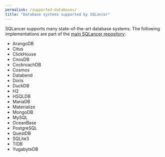 ```yaml
---
permalink: /supported-databases/
title: "Database systems supported by SQLancer"
---
```


SQLancer supports many state-of-the-art database systems. The following implementations are part of the [main SQLancer repository](https://github.com/sqlancer/sqlancer/tree/master/src/sqlancer):

* ArangoDB
* Citus
* ClickHouse
* CnosDB
* CockroachDB
* Cosmos
* Databend
* Doris
* DuckDB
* H2
* HSQLDB
* MariaDB
* Materialize
* MongoDB
* MySQL
* OceanBase
* PostgreSQL
* QuestDB
* SQLite3
* TiDB
* YugabyteDB